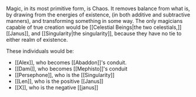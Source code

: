 Magic, in its most primitive form, is Chaos. It removes balance from what is, by drawing from the energies of existence, (in both additive and subtractive manners), and transforming something in some way. The only magicians capable of true creation would be [[Celestial Beings|the two celestials,]] [[Janus]], and [[Singularity|the singularity]], because they have no tie to either realm of existence.

These individuals would be:

- [[Alex]], who becomes [[Abaddon]]'s conduit.
- [[Dami]], who becomes [[Mephisto]]'s conduit
- [[Persephone]], who is the [[Singularity]]
- [[Len]], who is the positive [[Janus]]
- [[X]], who is the negative [[janus]]

